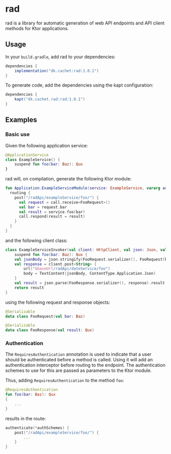 # rad

rad is a library for automatic generation of web API endpoints and API client methods for Ktor applications.

## Usage

In your `build.gradle`, add rad to your dependencies:

```gradle
dependencies {
    implementation("dk.cachet:rad:1.0.1")
}
```

To generate code, add the dependencies using the kapt configuration:

```gradle
dependencies {
    kapt("dk.cachet.rad:rad:1.0.1")
}
````

## Examples

### Basic use

Given the following application service:

```kotlin
@ApplicationService
class ExampleService() {
    suspend fun foo(bar: Baz): Qux
}
```

rad will, on compilation, generate the following Ktor module:

```kotlin
fun Application.ExampleServiceModule(service: ExampleService, vararg authSchemes: String) {
  routing {
    post("/radApi/exampleService/foo/") {
      val request = call.receive<FooRequest>()
      val bar = request.bar
      val result = service.foo(bar)
      call.respond(result = result)
    }
  }
}
```

and the following client class:

```kotlin
class ExampleServiceInvoker(val client: HttpClient, val json: Json, val baseUrl: String) {
    suspend fun foo(bar: Baz): Qux {
    val jsonBody = json.stringify(FooRequest.serializer(), FooRequest(bar = bar))
    val response = client.post<String> {
        url("$baseUrl/radApi/dateService/foo")
        body = TextContent(jsonBody, ContentType.Application.Json)
    }
    val result = json.parse(FooResponse.serializer(), response).result
    return result
}
```

using the following request and response objects:

```kotlin
@Serializable
data class FooRequest(val bar: Baz)
```

```kotlin
@Serializable
data class FooResponse(val result: Qux)
```


### Authentication
The ```RequiresAuthentication``` annotation is used to indicate that a user should be authenticated before a method is called. Using it will add an authentication interceptor before routing to the endpoint. The authentication schemes to use for this are passed as parameters to the Ktor module.

Thus, adding ```RequiresAuthentication``` to the method ```foo```:

```kotlin
@RequiresAuthentication
fun foo(bar: Baz): Qux
{
    ...
}
```

results in the route:

```kotlin
authenticate(*authSchemes) {
    post("/radApi/exampleService/foo/") {
        ...
    }
}
```

